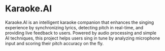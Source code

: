 # Karaoke.AI
Karaoke.AI is an intelligent karaoke companion that enhances the singing experience by synchronizing lyrics, detecting pitch in real-time, and providing live feedback to users. Powered by audio processing and simple AI techniques, this project helps users sing in tune by analyzing microphone input and scoring their pitch accuracy on the fly.
